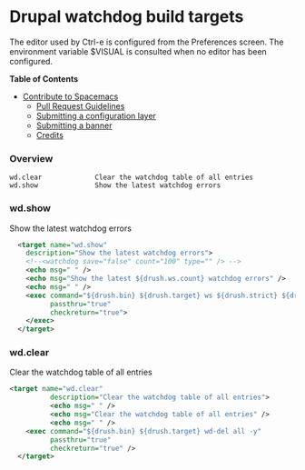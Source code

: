 # Drupal watchdog build targets

 The editor used by Ctrl-e is configured from the Preferences screen. The environment variable $VISUAL is consulted when no editor has been configured.
 
**Table of Contents**

- [Contribute to Spacemacs](#contribute-to-spacemacs)
    - [Pull Request Guidelines](#pull-request-guidelines)
    - [Submitting a configuration layer](#submitting-a-configuration-layer)
    - [Submitting a banner](#submitting-a-banner)
    - [Credits](#credits)

###  Overview

```
wd.clear             Clear the watchdog table of all entries
wd.show              Show the latest watchdog errors
```

###  wd.show 
  
Show the latest watchdog errors

```xml
  <target name="wd.show" 
    description="Show the latest watchdog errors">
    <!--<watchdog save="false" count="100" type="" /> -->
    <echo msg=" " />
    <echo msg="Show the latest ${drush.ws.count} watchdog errors" />
    <echo msg=" " />
    <exec command="${drush.bin} ${drush.target} ws ${drush.strict} ${drush.ws.count}"
          passthru="true"
          checkreturn="true">
    </exec>
  </target>
```
  
###  wd.clear  

Clear the watchdog table of all entries

```xml
<target name="wd.clear"
          description="Clear the watchdog table of all entries">
          <echo msg=" " />
          <echo msg="Clear the watchdog table of all entries" />
          <echo msg=" " />
    <exec command="${drush.bin} ${drush.target} wd-del all -y"
          passthru="true"
          checkreturn="true" />
  </target>
```
 
